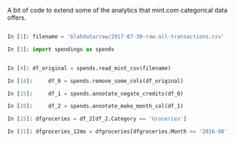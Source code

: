 A bit of code to extend some of the analytics that mint.com categorical data offers.



```python

In [1]: filename = 'blahdata/raw/2017-07-30-raw-all-transactions.csv'

In [3]: import spendings as spends


In [4]: df_original = spends.read_mint_csv(filename)

In [14]:     df_0 = spends.remove_some_cols(df_original)

In [15]:     df_1 = spends.annotate_negate_credits(df_0)

In [19]:     df_2 = spends.annotate_make_month_col(df_1) 

In [25]: dfgroceries = df_2[df_2.Category == 'Groceries']

In [31]: dfgroceries_12mo = dfgroceries[dfgroceries.Month >= '2016-08']


```

